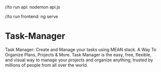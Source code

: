 //to run api: 
nodemon api.js

//to run frontend:
ng serve

# Task-Manager
 Task Manager:  Create and Manage your tasks using MEAN stack. A Way To Organize Plans, Projects & More. Task Manager is the easy, free, flexible, and visual way to manage your projects and organize anything, trusted by millions of people from all over the world.
